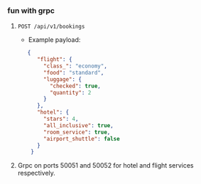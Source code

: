 ### fun with grpc

1. ```POST /api/v1/bookings```
    - Example payload:
    ```json
       {
          "flight": {
            "class_": "economy",
            "food": "standard",
            "luggage": {
              "checked": true,
              "quantity": 2
            }
          },
          "hotel": {
            "stars": 4,
            "all_inclusive": true,
            "room_service": true,
            "airport_shuttle": false
          }
        }
   
    ```

2. Grpc on ports 50051 and 50052 for hotel and flight services respectively.
